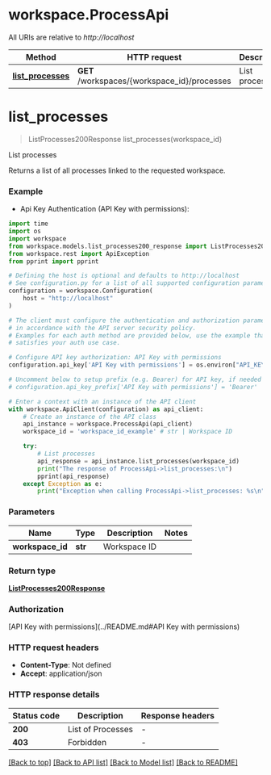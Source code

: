 # workspace.ProcessApi

All URIs are relative to *http://localhost*

Method | HTTP request | Description
------------- | ------------- | -------------
[**list_processes**](ProcessApi.md#list_processes) | **GET** /workspaces/{workspace_id}/processes | List processes


# **list_processes**
> ListProcesses200Response list_processes(workspace_id)

List processes

Returns a list of all processes linked to the requested workspace.

### Example

* Api Key Authentication (API Key with permissions):
```python
import time
import os
import workspace
from workspace.models.list_processes200_response import ListProcesses200Response
from workspace.rest import ApiException
from pprint import pprint

# Defining the host is optional and defaults to http://localhost
# See configuration.py for a list of all supported configuration parameters.
configuration = workspace.Configuration(
    host = "http://localhost"
)

# The client must configure the authentication and authorization parameters
# in accordance with the API server security policy.
# Examples for each auth method are provided below, use the example that
# satisfies your auth use case.

# Configure API key authorization: API Key with permissions
configuration.api_key['API Key with permissions'] = os.environ["API_KEY"]

# Uncomment below to setup prefix (e.g. Bearer) for API key, if needed
# configuration.api_key_prefix['API Key with permissions'] = 'Bearer'

# Enter a context with an instance of the API client
with workspace.ApiClient(configuration) as api_client:
    # Create an instance of the API class
    api_instance = workspace.ProcessApi(api_client)
    workspace_id = 'workspace_id_example' # str | Workspace ID

    try:
        # List processes
        api_response = api_instance.list_processes(workspace_id)
        print("The response of ProcessApi->list_processes:\n")
        pprint(api_response)
    except Exception as e:
        print("Exception when calling ProcessApi->list_processes: %s\n" % e)
```



### Parameters

Name | Type | Description  | Notes
------------- | ------------- | ------------- | -------------
 **workspace_id** | **str**| Workspace ID | 

### Return type

[**ListProcesses200Response**](ListProcesses200Response.md)

### Authorization

[API Key with permissions](../README.md#API Key with permissions)

### HTTP request headers

 - **Content-Type**: Not defined
 - **Accept**: application/json

### HTTP response details
| Status code | Description | Response headers |
|-------------|-------------|------------------|
**200** | List of Processes |  -  |
**403** | Forbidden |  -  |

[[Back to top]](#) [[Back to API list]](../README.md#documentation-for-api-endpoints) [[Back to Model list]](../README.md#documentation-for-models) [[Back to README]](../README.md)

